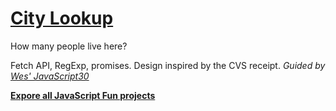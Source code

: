 # [City Lookup](https://yihwan.github.io/city-lookup/)
How many people live here?

Fetch API, RegExp, promises. Design inspired by the CVS receipt. *Guided by [Wes' JavaScript30](https://javascript30.com/)*

**[Expore all JavaScript Fun projects](https://yihwan.github.io/javascript-fun/)**
